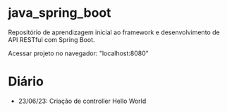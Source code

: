 # java_spring_boot
Repositório de aprendizagem inicial ao framework e desenvolvimento de  API RESTful com Spring Boot.

Acessar projeto no navegador: "localhost:8080"

# Diário

- 23/06/23: Criação de controller Hello World
